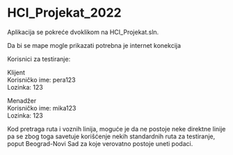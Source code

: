 # HCI_Projekat_2022

Aplikacija se pokreće dvoklikom na HCI_Projekat.sln.

Da bi se mape mogle prikazati potrebna je internet konekcija

Korisnici za testiranje:

Klijent<br/>
  Korisničko ime: pera123<br/>
  Lozinka: 123<br/>

Menadžer<br/>
  Korisničko ime: mika123<br/>
  Lozinka: 123<br/>
  
Kod pretraga ruta i voznih linija, moguće je da ne postoje neke direktne linije pa se zbog toga savetuje korišćenje nekih standardnih ruta za testiranje, poput Beograd-Novi Sad za koje verovatno postoje uneti podaci.
